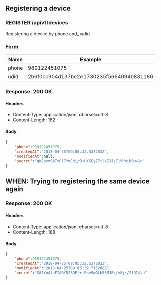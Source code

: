 ## Registering a device

### REGISTER /apiv1/devices

Registering a device by phone and_ udid

### Form

Name | Example
--- | ---
phone | 989122451075
udid | 2b6f0cc904d137be2e1730235f5664094b831186

### Response: 200 OK

#### Headers

* Content-Type: application/json; charset=utf-8
* Content-Length: 162

#### Body

```json
{
    "phone":989122451075,
    "createdAt":"2018-04-25T09:05:32.537203Z",
    "modifiedAt":null,
    "secret":"qW2pzm9ATvG17YmCh\/9+UYGEyZ7tlxZJJeE1VhWibBw=\n"
}
```

## WHEN: Trying to registering the same device again

### Response: 200 OK

#### Headers

* Content-Type: application/json; charset=utf-8
* Content-Length: 188

#### Body

```json
{
    "phone":989122451075,
    "createdAt":"2018-04-25T09:05:32.537203Z",
    "modifiedAt":"2018-04-25T09:05:32.716288Z",
    "secret":"S8JYo4tuFIABY5ZSQPl+tBsv9mGtb5BMJ8\/v8j\/2fQI=\n"
}
```

